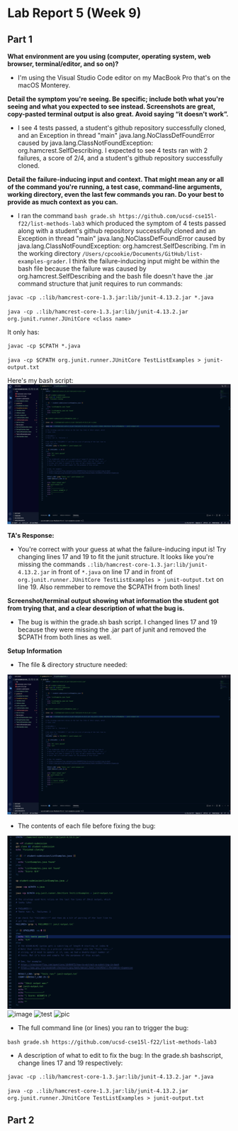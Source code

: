 # Lab Report 5 (Week 9)
## Part 1
**What environment are you using (computer, operating system, web browser, terminal/editor, and so on)?**
* I'm using the Visual Studio Code editor on my MacBook Pro that's on the macOS Monterey.


**Detail the symptom you're seeing. Be specific; include both what you're seeing and what you expected to see instead. Screenshots are great, copy-pasted terminal output is also great. Avoid saying “it doesn't work”.**


* I see 4 tests passed, a student's github repository successfully cloned, and an Exception in thread "main" java.lang.NoClassDefFoundError caused by java.lang.ClassNotFoundException: org.hamcrest.SelfDescribing. I expected to see 4 tests ran with 2 failures, a score of 2/4, and a student's github repository successfully cloned. 
<!-- ![fail](fail.png) -->



**Detail the failure-inducing input and context. That might mean any or all of the command you're running, a test case, command-line arguments, working directory, even the last few commands you ran. Do your best to provide as much context as you can.**


* I ran the command `bash grade.sh https://github.com/ucsd-cse15l-f22/list-methods-lab3` which produced the symptom of 4 tests passed along with a student's github repository successfully cloned and an Exception in thread "main" java.lang.NoClassDefFoundError caused by java.lang.ClassNotFoundException: org.hamcrest.SelfDescribing. I'm in the working directory `/Users/cpcookie/Documents/GitHub/list-examples-grader`. I think the failure-inducing input might be within the bash file because the failure was caused by org.hamcrest.SelfDescribing and the bash file doesn't have the .jar command structure that junit requires to run commands:

```
javac -cp .:lib/hamcrest-core-1.3.jar:lib/junit-4.13.2.jar *.java

java -cp .:lib/hamcrest-core-1.3.jar:lib/junit-4.13.2.jar org.junit.runner.JUnitCore <class name>
```

It only has:

```
javac -cp $CPATH *.java

java -cp $CPATH org.junit.runner.JUnitCore TestListExamples > junit-output.txt
```

Here's my bash script:
![bash](bash.png)




**TA's Response:** 
* You're correct with your guess at what the failure-inducing input is! Try changing lines 17 and 19 to fit the junit structure. It looks like you're missing the commands `.:lib/hamcrest-core-1.3.jar:lib/junit-4.13.2.jar` in front of `*.java` on line 17 and in front of `org.junit.runner.JUnitCore TestListExamples > junit-output.txt` on line 19. Also remmeber to remove the $CPATH from both lines!

**Screenshot/terminal output showing what information the student got from trying that, and a clear description of what the bug is.**
* The bug is within the grade.sh bash script. I changed lines 17 and 19 because they were missing the .jar part of junit and removed the $CPATH from both lines as well.

<!-- ![bett](bett.png) -->


**Setup Information**
* The file & directory structure needed:

![bash](bash.png)

* The contents of each file before fixing the bug:

![contents](before.png)
![image]()
![test]()
![pic]()

* The full command line (or lines) you ran to trigger the bug:

`bash grade.sh https://github.com/ucsd-cse15l-f22/list-methods-lab3`

* A description of what to edit to fix the bug:
In the grade.sh bashscript, change lines 17 and 19 respectively:

```
javac -cp .:lib/hamcrest-core-1.3.jar:lib/junit-4.13.2.jar *.java

java -cp .:lib/hamcrest-core-1.3.jar:lib/junit-4.13.2.jar org.junit.runner.JUnitCore TestListExamples > junit-output.txt
```




## Part 2

